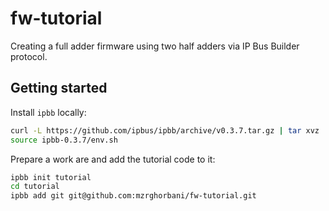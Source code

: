 # fw-tutorial
Creating a full adder firmware using two half adders via IP Bus Builder protocol.

## Getting started

Install `ipbb` locally:
```sh
curl -L https://github.com/ipbus/ipbb/archive/v0.3.7.tar.gz | tar xvz
source ipbb-0.3.7/env.sh
```

Prepare a work are and add the tutorial code to it:
```sh
ipbb init tutorial
cd tutorial
ipbb add git git@github.com:mzrghorbani/fw-tutorial.git
```



